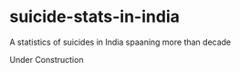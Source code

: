 # suicide-stats-in-india
A statistics of suicides in India spaaning more than decade

Under Construction

